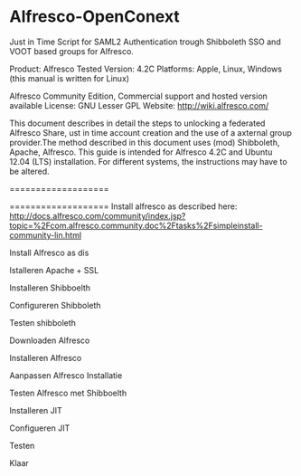 Alfresco-OpenConext
===================

Just in Time Script for SAML2 Authentication trough Shibboleth SSO and VOOT based groups for Alfresco.

Product:		Alfresco 
Tested Version: 4.2C 
Platforms:		Apple, Linux, Windows (this manual is written for Linux)


Alfresco Community Edition, Commercial support and hosted version available 
License: GNU Lesser GPL 
Website: http://wiki.alfresco.com/

This document describes in detail the steps to unlocking a federated Alfresco Share, ust in time account creation and the use of a axternal group provider.The method described in this document uses (mod) Shibboleth, Apache, Alfresco. This guide is intended for Alfresco 4.2C and Ubuntu 12.04 (LTS) installation. For different systems, the instructions may have to be altered.

===================





===================
Install alfresco as described here: 
http://docs.alfresco.com/community/index.jsp?topic=%2Fcom.alfresco.community.doc%2Ftasks%2Fsimpleinstall-community-lin.html

Install Alfresco as dis

Istalleren Apache + SSL

Installeren Shibboelth

Configureren Shibboleth

Testen shibboleth


Downloaden Alfresco

Installeren Alfresco

Aanpassen Alfresco Installatie

Testen Alfresco met Shibboelth

Installeren JIT

Configueren JIT

Testen

Klaar